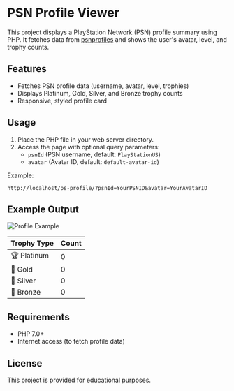 # PSN Profile Viewer

This project displays a PlayStation Network (PSN) profile summary using PHP. It fetches data from [psnprofiles](https://psnprofiles.com/) and shows the user's avatar, level, and trophy counts.

## Features

- Fetches PSN profile data (username, avatar, level, trophies)
- Displays Platinum, Gold, Silver, and Bronze trophy counts
- Responsive, styled profile card

## Usage

1. Place the PHP file in your web server directory.
2. Access the page with optional query parameters:
    - `psnId` (PSN username, default: `PlayStationUS`)
    - `avatar` (Avatar ID, default: `default-avatar-id`)

Example:
```
http://localhost/ps-profile/?psnId=YourPSNID&avatar=YourAvatarID
```

## Example Output

![Profile Example](https://i.psnprofiles.com/avatars/m/default-avatar-id.png)

| Trophy Type | Count |
|-------------|-------|
| 🏆 Platinum | 0     |
| 🥇 Gold     | 0     |
| 🥈 Silver   | 0     |
| 🥉 Bronze   | 0     |

## Requirements

- PHP 7.0+
- Internet access (to fetch profile data)

## License

This project is provided for educational purposes.
